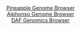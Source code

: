 <div id="Pineapple_Genome_Browser" align="center">
  <a href="https://igv.org/app/?sessionURL=blob:zZJda9swFIb_i6BlA8eW7NiuDGU4_UqarJ9Lw1KKUWzZ0WpLjiTbTUL..7SysZsVmouNgS6kw5HO.756tqClUjHBQQRcG_k2QsACaim6e1LVJb0iFVUgykmpqAUkzamkPKUg2oKcKE2mdxNzc6l1rSLHYbruVYQXwlaeTSqyEZx0yk5F5ZyIsiQLIYkWUjkDSVrhsKLtdXRB6to2sz3bdzKiiUPKeim4Ek5NeZF05r3kVykpKBcVTaqm1OxVQGL0GI2ZnZNP8ew.TlOq1JiuR9lxPB7FD97ZdH4RnMyn18PZNJgd3rOCE91Ierz8erFZr.bzl1VA5xnDsh94VziD3uTzgXd6ePZSM0nVMQrRUR96CIUmGMYz.vI_eTaL7ek7mIatPzpwz2._.K3XdryEz8W6XtwQNb59w_nOAqVIG0MCSJcyjBC0PBhYvhv0fmzRkQUhNvlIwUD0.GQBLUn6bNoft0Cva8MLUHTVvKJjASEzKkHUwxCGCGPX74d9iDHaWVvQyPLvhXs.vcMhdGPXDZKcldrAnCWK18omnNttmtvFZs80NyjDg4smPTtwB7NvZC5S1Jjt5TDE.Gb5Z5KOTAZm_OsnGrPvUfVP2HuPEFsv9gUO3g2vT29xxdcdYvFAzGLOikkGH_z4zXj2iyYXsiLa9JuKOf4kriWSEa5NoWWKLVjJ9HpmUhQdiJDrGXBBKkphSASyWHyAFrSQDz_.BtTbPe2.Aw--">Pineapple Genome Browser</a>
</div>
<div id="Alphonso_Genome_Browser" align="center">
  <a href="https://igv.org/app/?sessionURL=blob:zZJda9swGEb_iyBlA8eW5cRfUIbb9DNZuyZ1Ai3FyI7siMmSK8lOk5D_PrVs7KaD5mJj4AvpRbae5_jsQEekooKDGCDbHdquCyygVmI9w3XDyA2uiQJxiZkiFpCkJJLwgoB4B0qsNE6nE_PmSutGxY5DddOvMa.ErTwb13grOF4ruxC1cyoYw7mQWAupnBOJO.HQquuvSY6bxjZ3e_bQWWKNHcyaleBKOA3hVbY238t.jbKKcFGTrG6Zpm8BMpPHZFzaJf6SLGZJURClxmRztTxOxlfJ3DtLHy7804f09nKR.oujGa041q0kx.SeehcseJ75fo28Hjof8MuadN71.elI9bzR0dlLQyVRx27ghgPoQRQYNJQvycv_1No89MDm09Rb5PSmm5jSV_76rodO1CY0m7HaYMLa6t32IdhbgImiNT6AYiWD2IWWB31riPz.69INLQgjw0gKCuLHJwtoiYvv5vjjDuhNY6wBijy3bwJZQMglkSDuRxAGbhSh4SAYwChy99YOtJL9PcDn6TQKIEoQ8rOSMm2UXmaKN8rGnNtdUdrV9kCi4TDo7tCk4lEVTMftZG6QXn.76FIRXn79A00LmMvffqOp.pFM_8S.jwSxdX6ocvkIttXGn6Xb0fYlTdzbJkGLWX4fztN38bxqdBiaUsgaa3PeTMz2p28dlhRzbQYdVTSnjOrNwlAUaxC7yDPagkIwYTwEsso_QQta7hB._q2nt3_a_wA-">Alphonso Genome Browser</a>
</div>


<div id="DAF_Genomics_Browser" align="center">
  <a href="https://igv.org/app/?sessionURL=blob:tZFra9swFIb_i2D95Kvs2LEhDDeXtWtYt2ZeRksJp_bxZbMsT5Jzach_n_A6BrswBh1IQuJc3lfnOZItClnzlsSEWu7Icl1iEFnx3QpY1.AbYChJXEAj0SACCxTYZkjiIylAKkhvlrqyUqqTsW3nUJgltpzVmbSkZ0FnSt6rCnWqSS1g8Mhb2Ekr40wnK7Ch6SreSm5DlqGUpmN32JabHejje2wztMQN6xtVD6obbUIby60CtNu6zXH_FyP_QVmv.mWyXiVD_RUeLvNJcnWZfPDm6e2rYHqbXl.s02B9tqrLFlQvcBK9rRq8jgr.fjZnM9zCKPU_7T8upnT8wpudzfddLVBO3NAd.47n.GNyMkjDs14jIFkl3Nj1jZCODer75tPVGwV6BoLXJL67N4gSkH3W6XdHog6dBkUkfukHZgbhIkdBYjNynNCNIjryQ9.JIvdkHEkvmmcmuUhvotChCaWB9QBM6xd1M4xPC_0afC6MP3XW.18xiYSXTqBePy4XqtxOl.8e6EGd74qLc_.3mCLt_o_fKrhgoHTo2_MJCjRajWGrflDxTvenrw--">DAF Genomics Browser</a>
</div>
